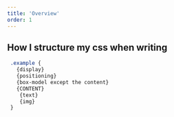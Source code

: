 ```yaml
---
title: 'Overview'
order: 1
---
```


## How I structure my css when writing

```scss
 .example {
   {display}
   {positioning}
   {box-model except the content} 
   {CONTENT}
    {text}
    {img}
 }
```


